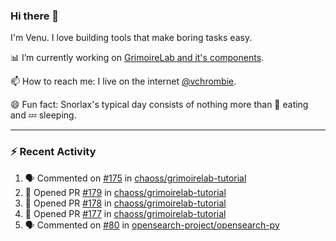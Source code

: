 ### Hi there 👋

I'm Venu. I love building tools that make boring tasks easy.

📊 I’m currently working on [GrimoireLab and it's components](https://chaoss.github.io/grimoirelab).

📫 How to reach me: I live on the internet [@vchrombie](https://www.google.co.in/search?q=vchrombie).

😄 Fun fact: Snorlax's typical day consists of nothing more than :doughnut: eating and :zzz: sleeping.

---

### :zap: Recent Activity

<!--START_SECTION:activity-->
1. 🗣 Commented on [#175](https://github.com/chaoss/grimoirelab-tutorial/issues/175) in [chaoss/grimoirelab-tutorial](https://github.com/chaoss/grimoirelab-tutorial)
2. 💪 Opened PR [#179](https://github.com/chaoss/grimoirelab-tutorial/pull/179) in [chaoss/grimoirelab-tutorial](https://github.com/chaoss/grimoirelab-tutorial)
3. 💪 Opened PR [#178](https://github.com/chaoss/grimoirelab-tutorial/pull/178) in [chaoss/grimoirelab-tutorial](https://github.com/chaoss/grimoirelab-tutorial)
4. 💪 Opened PR [#177](https://github.com/chaoss/grimoirelab-tutorial/pull/177) in [chaoss/grimoirelab-tutorial](https://github.com/chaoss/grimoirelab-tutorial)
5. 🗣 Commented on [#80](https://github.com/opensearch-project/opensearch-py/issues/80) in [opensearch-project/opensearch-py](https://github.com/opensearch-project/opensearch-py)
<!--END_SECTION:activity-->

<!--
**vchrombie/vchrombie** is a ✨ _special_ ✨ repository because its `README.md` (this file) appears on your GitHub profile.

Here are some ideas to get you started:

- 🔭 I’m currently working on ...
- 🌱 I’m currently learning ...
- 👯 I’m looking to collaborate on ...
- 🤔 I’m looking for help with ...
- 💬 Ask me about ...
- 📫 How to reach me: ...
- 😄 Pronouns: ...
- ⚡ Fun fact: ...
-->
